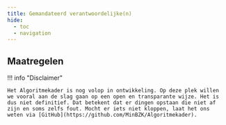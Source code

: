 ```yaml
---
title: Gemandateerd verantwoordelijke(n)
hide:
  - toc
  - navigation
---
```


## Maatregelen

<!-- list_maatregelen rollen/gemandateerd-verantwoordelijke no-rol no-levenscyclus no-search no-onderwerp -->

!!! info "Disclaimer"

    Het Algoritmekader is nog volop in ontwikkeling. Op deze plek willen we vooral aan de slag gaan op een open en transparante wijze. Het is dus niet definitief. Dat betekent dat er dingen opstaan die niet af zijn en soms zelfs fout. Mocht er iets niet kloppen, laat het ons weten via [GitHub](https://github.com/MinBZK/Algoritmekader).